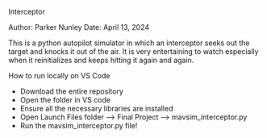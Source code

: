 Interceptor

Author: Parker Nunley
Date: April 13, 2024

This is a python autopilot simulator in which an interceptor seeks out the target and knocks it out of the air. It is very entertaining to watch especially when it reinitializes and keeps hitting it again and again.

How to run locally on VS Code 
- Download the entire repository
- Open the folder in VS code
- Ensure all the necessary libraries are installed
- Open Launch Files folder --> Final Project --> mavsim_interceptor.py
- Run the mavsim_interceptor.py file!
